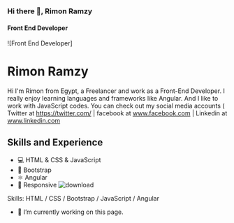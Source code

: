 ### Hi there 👋, Rimon Ramzy
#### Front End Developer
![Front End Developer]

# Rimon Ramzy
Hi I'm Rimon from Egypt, a Freelancer and work as a Front-End Developer. I really enjoy learning languages and frameworks like Angular. And I like to work with JavaScript codes. You can check out my social media accounts ( Twitter at https://twitter.com/ | facebook at www.facebook.com | Linkedin at www.linkedin.com

## Skills and Experience
* 💻 HTML & CSS & JavaScript
* 📃 Bootstrap
* ⚛ Angular
* 📱 Responsive
![download](https://user-images.githubusercontent.com/105548841/219469974-4b4cecbb-efa1-4a01-ac0a-d1f25be6df3b.png)

Skills: HTML / CSS / Bootstrap / JavaScript / Angular

- 🔭 I’m currently working on this page. 







<!-- <img src="https://github-readme-stats.vercel.app/api?username=Rimon-Ramzy&&show_icons=true&title_color=ff9&icon_color=0ff&text_color=0ff&bg_color=000">
 -->
